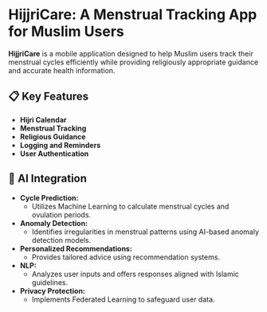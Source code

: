 # HijjriCare: A Menstrual Tracking App for Muslim Users  
**HijjriCare** is a mobile application designed to help Muslim users track their menstrual cycles efficiently while providing religiously appropriate guidance and accurate health information.  

## 📋 Key Features  
- **Hijri Calendar**   
- **Menstrual Tracking** 
- **Religious Guidance**  
- **Logging and Reminders** 
- **User Authentication**
  
## 🧠 AI Integration  
- **Cycle Prediction:**
    - Utilizes Machine Learning to calculate menstrual cycles and ovulation periods.  
- **Anomaly Detection:**
    - Identifies irregularities in menstrual patterns using AI-based anomaly detection models.  
- **Personalized Recommendations:**
    - Provides tailored advice using recommendation systems.  
- **NLP:**
    - Analyzes user inputs and offers responses aligned with Islamic guidelines.  
- **Privacy Protection:**
    - Implements Federated Learning to safeguard user data.  


